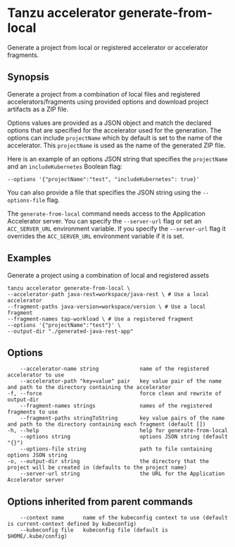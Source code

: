 # Tanzu accelerator generate-from-local

Generate a project from local or registered accelerator or accelerator fragments.

## Synopsis

Generate a project from a combination of local files and registered accelerators/fragments using
provided options and download project artifacts as a ZIP file.

Options values are provided as a JSON object and match the declared options that are specified for
the accelerator used for the generation. The options can include `projectName` which by default is
set to the name of the accelerator. This `projectName` is used as the name of the generated ZIP
file.

Here is an example of an options JSON string that specifies the `projectName` and an
`includeKubernetes` Boolean flag:

    --options '{"projectName":"test", "includeKubernetes": true}'

You can also provide a file that specifies the JSON string using the `--options-file` flag.

The `generate-from-local` command needs access to the Application Accelerator server. You can
specify the `--server-url` flag or set an `ACC_SERVER_URL` environment variable. If you specify the
`--server-url` flag it overrides the `ACC_SERVER_URL` environment variable if it is set.

## Examples

Generate a project using a combination of local and registered assets

```console
tanzu accelerator generate-from-local \
--accelerator-path java-rest=workspace/java-rest \ # Use a local accelerator
--fragment-paths java-version=workspace/version \ # Use a local fragment
--fragment-names tap-workload \ # Use a registered fragment
--options '{"projectName":"test"}' \
--output-dir "./generated-java-rest-app"
```

## Options

```console
    --accelerator-name string             name of the registered accelerator to use
    --accelerator-path "key=value" pair   key value pair of the name and path to the directory containing the accelerator
-f, --force                               force clean and rewrite of output-dir
    --fragment-names strings              names of the registered fragments to use
    --fragment-paths stringToString       key value pairs of the name and path to the directory containing each fragment (default [])
-h, --help                                help for generate-from-local
    --options string                      options JSON string (default "{}")
    --options-file string                 path to file containing options JSON string
-o, --output-dir string                   the directory that the project will be created in (defaults to the project name)
    --server-url string                   the URL for the Application Accelerator server
```

## Options inherited from parent commands

```console
    --context name      name of the kubeconfig context to use (default is current-context defined by kubeconfig)
    --kubeconfig file   kubeconfig file (default is $HOME/.kube/config)
```
